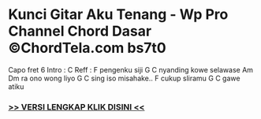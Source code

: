 
 # Kunci Gitar Aku Tenang - Wp Pro Channel Chord Dasar ©ChordTela.com bs7t0


Capo fret 6 Intro : C Reff : F pengenku siji G C nyanding kowe selawase Am Dm ra ono wong liyo G C sing iso misahake.. F cukup sliramu G C gawe atiku

###  <a href="https://shortlighzx.web.app?sq=Kunci Gitar Aku Tenang - Wp Pro Channel Chord Dasar ©ChordTela.com"> >> VERSI LENGKAP KLIK DISINI << </a>

